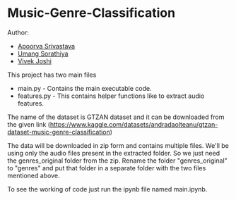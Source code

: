 # Music-Genre-Classification
Author: 
* [Apoorva Srivastava](https://github.com/apooorvasri)
* [Umang Sorathiya](https://github.com/umang718)
* [Vivek Joshi](https://github.com/vivekjoshi556)

This project has two main files
*  main.py - Contains the main executable code.
*  features.py - This contains helper functions like to extract audio features.

The name of the dataset is GTZAN dataset and it can be downloaded from the given link (https://www.kaggle.com/datasets/andradaolteanu/gtzan-dataset-music-genre-classification)

The data will be downloaded in zip form and contains multiple files. We'll be using only the audio files present in the extracted folder. 
So we just need the genres_original folder from the zip. Rename the folder "genres_original" to "genres" and put that folder in a separate folder with the two files mentioned above.

To see the working of code just run the ipynb file named main.ipynb.
